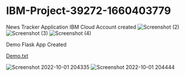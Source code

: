 # IBM-Project-39272-1660403779
News Tracker Application
IBM Cloud Account created
![Screenshot (2)](https://user-images.githubusercontent.com/114080648/191539831-75b3a6c8-edb3-4e85-91a9-a217fd19d9a6.png)
![Screenshot (3)](https://user-images.githubusercontent.com/114080648/191539840-6d7326ec-9ec5-4a5e-b443-e03d3a94002d.png)
![Screenshot (4)](https://user-images.githubusercontent.com/114080648/191539848-ff51ac97-a6e0-4659-9ed9-7ec6d5bdd915.png)

Demo Flask App Created

[Demo.txt](https://github.com/IBM-EPBL/IBM-Project-39272-1660403779/files/9690592/Demo.txt)

![Screenshot 2022-10-01 204335](https://user-images.githubusercontent.com/98447901/193416134-f681d79a-466f-4a7a-851f-3c75af4bfa63.png)
![Screenshot 2022-10-01 204444](https://user-images.githubusercontent.com/98447901/193416140-505d17df-b967-4cbc-94b5-6bfbb4a13598.png)

